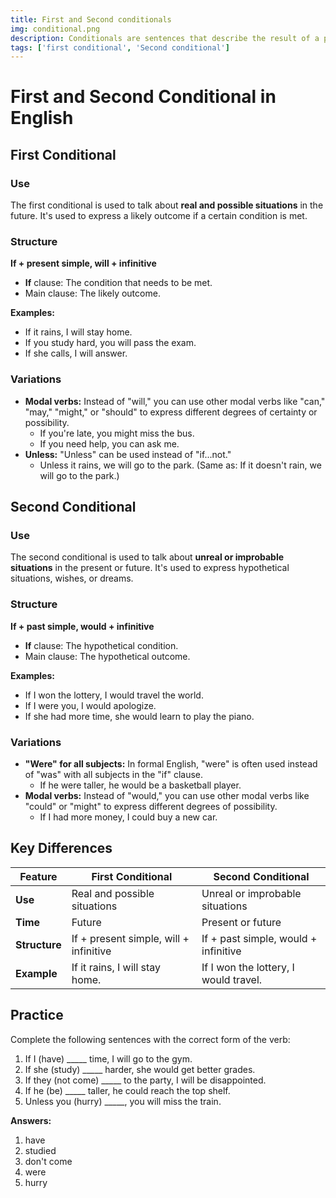 ```yaml
---
title: First and Second conditionals
img: conditional.png
description: Conditionals are sentences that describe the result of a particular condition. They are used to discuss possible, probable, or hypothetical situations and their outcomes. There are four main types of conditionals
tags: ['first conditional', 'Second conditional']
---
```

# First and Second Conditional in English

## First Conditional

### Use

The first conditional is used to talk about **real and possible situations** in the future. It's used to express a likely outcome if a certain condition is met.

### Structure

**If + present simple, will + infinitive**

* **If** clause: The condition that needs to be met.
* Main clause: The likely outcome.

**Examples:**

* If it rains, I will stay home.
* If you study hard, you will pass the exam.
* If she calls, I will answer.

### Variations

* **Modal verbs:** Instead of "will," you can use other modal verbs like "can," "may," "might," or "should" to express different degrees of certainty or possibility.
    * If you're late, you might miss the bus.
    * If you need help, you can ask me.
* **Unless:** "Unless" can be used instead of "if...not."
    * Unless it rains, we will go to the park. (Same as: If it doesn't rain, we will go to the park.)

## Second Conditional

### Use

The second conditional is used to talk about **unreal or improbable situations** in the present or future. It's used to express hypothetical situations, wishes, or dreams.

### Structure

**If + past simple, would + infinitive**

* **If** clause: The hypothetical condition.
* Main clause: The hypothetical outcome.

**Examples:**

* If I won the lottery, I would travel the world.
* If I were you, I would apologize.
* If she had more time, she would learn to play the piano.

### Variations

* **"Were" for all subjects:** In formal English, "were" is often used instead of "was" with all subjects in the "if" clause.
    * If he were taller, he would be a basketball player.
* **Modal verbs:** Instead of "would," you can use other modal verbs like "could" or "might" to express different degrees of possibility.
    * If I had more money, I could buy a new car.

## Key Differences

| Feature        | First Conditional                    | Second Conditional                   |
| -------------- | ------------------------------------ | ------------------------------------ |
| **Use** | Real and possible situations         | Unreal or improbable situations      |
| **Time** | Future                               | Present or future                    |
| **Structure** | If + present simple, will + infinitive | If + past simple, would + infinitive |
| **Example** | If it rains, I will stay home.       | If I won the lottery, I would travel. |

## Practice

Complete the following sentences with the correct form of the verb:

1.  If I (have) _____ time, I will go to the gym.
2.  If she (study) _____ harder, she would get better grades.
3.  If they (not come) _____ to the party, I will be disappointed.
4.  If he (be) _____ taller, he could reach the top shelf.
5.  Unless you (hurry) _____, you will miss the train.

**Answers:**

1.  have
2.  studied
3.  don't come
4.  were
5.  hurry